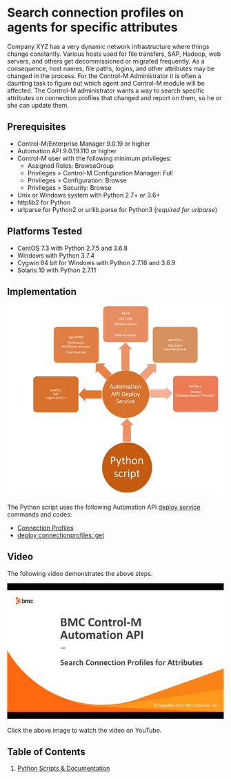 # Search connection profiles on agents for specific attributes

Company XYZ has a very dynamic network infrastructure where things change constantly.  Various hosts used for file transfers, SAP, Hadoop, web servers, and others get decommissioned or migrated frequently.  As a consequence, host names, file paths, logins, and other attributes may be changed in the process.  For the Control-M Administrator it is often a daunting task to figure out which agent and Control-M module will be affected.  The Control-M administrator wants a way to search specific attributes on connection profiles that changed and report on them, so he or she can update them.  

## Prerequisites
* Control-M/Enterprise Manager 9.0.19 or higher
* Automation API 9.0.19.110 or higher
* Control-M user with the following minimum privileges:
    * Assigned Roles: BrowseGroup
    * Privileges > Control-M Configuration Manager: Full
    * Privileges > Configuration: Browse
    * Privileges > Security: Browse
* Unix or Windows system with Python 2.7+ or 3.6+
* httplib2 for Python
* urlparse for Python2 or urllib.parse for Python3 (*required for urlparse*)



## Platforms Tested
* CentOS 7.3 with Python 2.7.5 and 3.6.8
* Windows with Python 3.7.4
* Cygwin 64 bit for Windows with Python 2.7.16 and 3.6.9
* Solaris 10 with Python 2.7.11
## Implementation

![search connection profile](./images/search_connection_profiles.png)

The Python script uses the following Automation API [deploy service](https://docs.bmc.com/docs/automation-api/919110/deploy-service-872868746.html) commands and codes:
* [Connection Profiles](https://docs.bmc.com/docs/automation-api/919110/connection-profiles-872868730.html)
* [deploy connectionprofiles::get](https://docs.bmc.com/docs/automation-api/919110/deploy-service-872868746.html#Deployservice-deployconnectionprofiles::get)

## Video

The following video demonstrates the above steps.

[![Video Demo Link](./images/search_connection_profiles-2.png "Video Demo on YouTube")](https://youtu.be/Tiv351uNbzk)

Click the above image to watch the video on YouTube.

## Table of Contents

1. [Python Scripts & Documentation](./scripts)